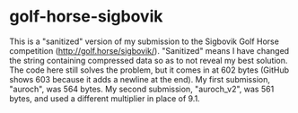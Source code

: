 # golf-horse-sigbovik
This is a "sanitized" version of my submission to the Sigbovik Golf Horse competition (http://golf.horse/sigbovik/). "Sanitized" means I have changed the  string containing compressed data so as to not reveal my best solution. The code here still solves the problem, but it comes in at 602 bytes (GitHub shows 603 because it adds a newline at the end). My first submission, "auroch", was 564 bytes. My second submission, "auroch_v2", was 561 bytes, and used a different multiplier in place of 9.1.
